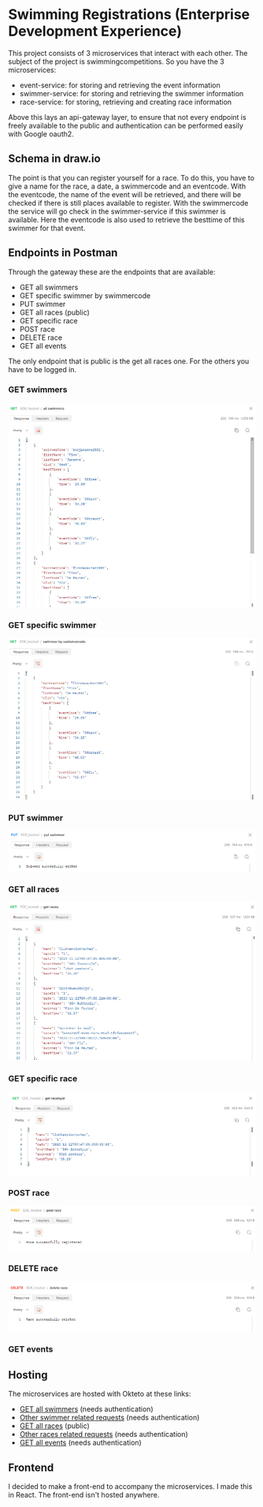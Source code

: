 # Swimming Registrations (Enterprise Development Experience)
This project consists of 3 microservices that interact with each other. The subject of the project is swimmingcompetitions. So you have the 3 microservices:
- event-service: for storing and retrieving the event information
- swimmer-service: for storing and retrieving the swimmer information
- race-service: for storing, retrieving and creating race information

Above this lays an api-gateway layer, to ensure that not every endpoint is freely available to the public and authentication can be performed easily with Google oauth2.

## Schema in draw.io
The point is that you can register yourself for a race. To do this, you have to give a name for the race, a date, a swimmercode and an eventcode. With the eventcode, the name of the event will be retrieved, and there will be checked if there is still places available to register. With the swimmercode the service will go check in the swimmer-service if this swimmer is available. Here the eventcode is also used to retrieve the besttime of this swimmer for that event. 
## Endpoints in Postman
Through the gateway these are the endpoints that are available:
- GET all swimmers 
- GET specific swimmer by swimmercode
- PUT swimmer
- GET all races (public)
- GET specific race
- POST race
- DELETE race
- GET all events

The only endpoint that is public is the get all races one. For the others you have to be logged in.

### GET swimmers
![Alt postman get all swimmers](/assets/getAllSwimmers.png)
### GET specific swimmer
![Alt postman get swimmer](/assets/getSwimmerBySwimmerCode.png)
### PUT swimmer
![Alt postman put swimmer](/assets/putSwimmer.png)
### GET all races
![Alt postman get all races](/assets/getRaces.png)
### GET specific race
![Alt postman get race](/assets/getRace.png)
### POST race
![Alt postman post race](/assets/postrace.png)
### DELETE race
![Alt postman delete race](/assets/deleteRace.png)
### GET events

## Hosting
The microservices are hosted with Okteto at these links:
- [GET all swimmers](https://api-gateway-finndepeuter.cloud.okteto.net/swimmers/all) (needs authentication)
- [Other swimmer related requests](https://api-gateway-finndepeuter.cloud.okteto.net/swimmers) (needs authentication)
- [GET all races](https://api-gateway-finndepeuter.cloud.okteto.net/races/all) (public)
- [Other races related requests](https://api-gateway-finndepeuter.cloud.okteto.net/races) (needs authentication)
- [GET all events](https://api-gateway-finndepeuter.cloud.okteto.net/events) (needs authentication)

## Frontend
I decided to make a front-end to accompany the microservices. I made this in React. The front-end isn't hosted anywhere.
